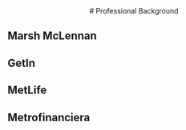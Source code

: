 <center>
# Professional Background
</center>



## Marsh McLennan

## GetIn

## MetLife

## Metrofinanciera